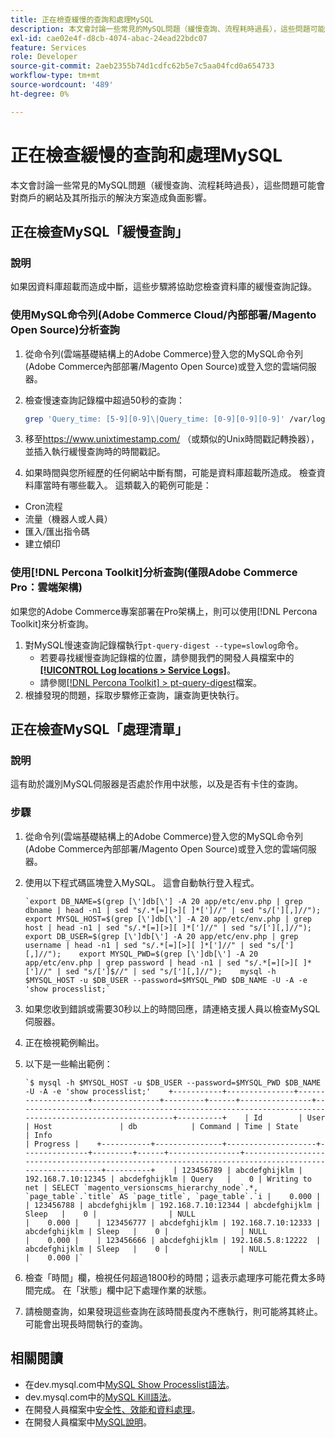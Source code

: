 ```yaml
---
title: 正在檢查緩慢的查詢和處理MySQL
description: 本文會討論一些常見的MySQL問題（緩慢查詢、流程耗時過長），這些問題可能會對商戶的網站及其所指示的解決方案造成負面影響。
exl-id: cae02e4f-d8cb-4074-abac-24ead22bdc07
feature: Services
role: Developer
source-git-commit: 2aeb2355b74d1cdfc62b5e7c5aa04fcd0a654733
workflow-type: tm+mt
source-wordcount: '489'
ht-degree: 0%

---
```


# 正在檢查緩慢的查詢和處理MySQL

本文會討論一些常見的MySQL問題（緩慢查詢、流程耗時過長），這些問題可能會對商戶的網站及其所指示的解決方案造成負面影響。

## 正在檢查MySQL「緩慢查詢」

### 說明

如果因資料庫超載而造成中斷，這些步驟將協助您檢查資料庫的緩慢查詢記錄。

### 使用MySQL命令列(Adobe Commerce Cloud/內部部署/Magento Open Source)分析查詢

1. 從命令列(雲端基礎結構上的Adobe Commerce)登入您的MySQL命令列(Adobe Commerce內部部署/Magento Open Source)或登入您的雲端伺服器。
1. 檢查慢速查詢記錄檔中超過50秒的查詢：

   ```bash
   grep 'Query_time: [5-9][0-9]\|Query_time: [0-9][0-9][0-9]' /var/log/mysql/mysql-slow.log -A 3
   ```

1. 移至<https://www.unixtimestamp.com/> （或類似的Unix時間戳記轉換器），並插入執行緩慢查詢時的時間戳記。
1. 如果時間與您所經歷的任何網站中斷有關，可能是資料庫超載所造成。 檢查資料庫當時有哪些載入。 這類載入的範例可能是：

* Cron流程
* 流量（機器人或人員）
* 匯入/匯出指令碼
* 建立傾印


### 使用[!DNL Percona Toolkit]分析查詢(僅限Adobe Commerce Pro：雲端架構)

如果您的Adobe Commerce專案部署在Pro架構上，則可以使用[!DNL Percona Toolkit]來分析查詢。

1. 對MySQL慢速查詢記錄檔執行`pt-query-digest --type=slowlog`命令。
   * 若要尋找緩慢查詢記錄檔的位置，請參閱我們的開發人員檔案中的&#x200B;**[[!UICONTROL Log locations > Service Logs]](https://experienceleague.adobe.com/docs/commerce-cloud-service/user-guide/develop/test/log-locations.html)**。
   * 請參閱[[!DNL Percona Toolkit] > pt-query-digest](https://www.percona.com/doc/percona-toolkit/LATEST/pt-query-digest.html#pt-query-digest)檔案。
1. 根據發現的問題，採取步驟修正查詢，讓查詢更快執行。

## 正在檢查MySQL「處理清單」

### 說明

這有助於識別MySQL伺服器是否處於作用中狀態，以及是否有卡住的查詢。

### 步驟

1. 從命令列(雲端基礎結構上的Adobe Commerce)登入您的MySQL命令列(Adobe Commerce內部部署/Magento Open Source)或登入您的雲端伺服器。
1. 使用以下程式碼區塊登入MySQL。 這會自動執行登入程式。

   ```MySQL
   `export DB_NAME=$(grep [\']db[\'] -A 20 app/etc/env.php | grep dbname | head -n1 | sed "s/.*[=][>][ ]*[']//" | sed "s/['][,]//");    export MYSQL_HOST=$(grep [\']db[\'] -A 20 app/etc/env.php | grep host | head -n1 | sed "s/.*[=][>][ ]*[']//" | sed "s/['][,]//");    export DB_USER=$(grep [\']db[\'] -A 20 app/etc/env.php | grep username | head -n1 | sed "s/.*[=][>][ ]*[']//" | sed "s/['][,]//");    export MYSQL_PWD=$(grep [\']db[\'] -A 20 app/etc/env.php | grep password | head -n1 | sed "s/.*[=][>][ ]*[']//" | sed "s/[']$//" | sed "s/['][,]//");    mysql -h $MYSQL_HOST -u $DB_USER --password=$MYSQL_PWD $DB_NAME -U -A -e 'show processlist;`
   ```

1. 如果您收到錯誤或需要30秒以上的時間回應，請連絡支援人員以檢查MySQL伺服器。
1. 正在檢視範例輸出。

1. 以下是一些輸出範例：

   ```MySQL
   `$ mysql -h $MYSQL_HOST -u $DB_USER --password=$MYSQL_PWD $DB_NAME -U -A -e 'show processlist;'    +-----------+---------------+--------------------+---------------+---------+------+----------------+------------------------------------------------------------------------------------------------------+----------+    | Id        | User          | Host               | db            | Command | Time | State          | Info                                                                                                 | Progress |    +-----------+---------------+--------------------+---------------+---------+------+----------------+------------------------------------------------------------------------------------------------------+----------+    | 123456789 | abcdefghijklm | 192.168.7.10:12345 | abcdefghijklm | Query   |    0 | Writing to net | SELECT `magento_versionscms_hierarchy_node`.*, `page_table`.`title` AS `page_title`, `page_table`.`i |    0.000 |    | 123456788 | abcdefghijklm | 192.168.7.10:12344 | abcdefghijklm | Sleep   |    0 |                | NULL                                                                                                 |    0.000 |    | 123456777 | abcdefghijklm | 192.168.7.10:12333 | abcdefghijklm | Sleep   |    0 |                | NULL                                                                                                 |    0.000 |    | 123456666 | abcdefghijklm | 192.168.5.8:12222  | abcdefghijklm | Sleep   |    0 |                | NULL                                                                                                 |    0.000 |`
   ```

1. 檢查「時間」欄，檢視任何超過1800秒的時間；這表示處理序可能花費太多時間完成。 在「狀態」欄中記下處理作業的狀態。
1. 請檢閱查詢，如果發現這些查詢在該時間長度內不應執行，則可能將其終止。 可能會出現長時間執行的查詢。


## 相關閱讀

* 在dev.mysql.com中[MySQL Show Processlist語法](https://dev.mysql.com/doc/refman/8.0/en/show-processlist.html)。
* dev.mysql.com中的[MySQL Kill語法](https://dev.mysql.com/doc/refman/8.0/en/kill.html)。
* 在開發人員檔案中[安全性、效能和資料處理](https://developer.adobe.com/commerce/php/best-practices/extensions/security/)。
* 在開發人員檔案中[MySQL說明](https://experienceleague.adobe.com/en/docs/commerce-operations/installation-guide/prerequisites/database-server/mysql)。
